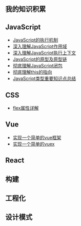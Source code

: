 ## 我的知识积累

## JavaScript
* [JavaScript的执行机制](articles/javascript/JavaScript的执行机制.md)
* [深入理解JavaScript作用域]()
* [深入理解JavaScript执行上下文](articles/javascript/深入理解JavaScript执行上下文.md)
* [JavaScript的原型及原型链](articles/javascript/JavaScript的原型及原型链.md)
* [彻底理解JavaScript闭包]()
* [彻底理解this的指向]()
* [JavaScript类型重要知识点总结](articles/javascript/JavaScript类型重要知识点总结.md)
## CSS
* [flex属性详解](articles/css/flex属性详解.md)
## Vue
* [实现一个简单的vue框架](https://github.com/fairySusan/SimpleVue)
* [实现一个简单的vuex](https://github.com/fairySusan/vuex-demo)
## React
## 构建 
## 工程化
## 设计模式
